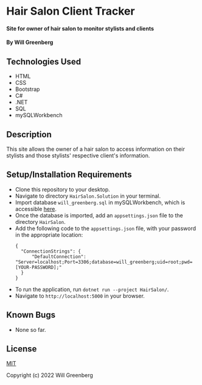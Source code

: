 # Hair Salon Client Tracker

#### Site for owner of hair salon to monitor stylists and clients

#### By Will Greenberg

## Technologies Used

* HTML
* CSS
* Bootstrap
* C#
* .NET
* SQL
* mySQLWorkbench

## Description

This site allows the owner of a hair salon to access information on their stylists and those stylists' respective client's information.

## Setup/Installation Requirements

* Clone this repository to your desktop.
* Navigate to directory `HairSalon.Solution` in your terminal.
* Import database `will_greenberg.sql` in mySQLWorkbench, which is accessible [here](https://dev.mysql.com/downloads/workbench/).
* Once the database is imported, add an `appsettings.json` file to the directory `HairSalon`.
* Add the following code to the `appsettings.json` file, with your password in the appropriate location:
  ```
  {
    "ConnectionStrings": {
        "DefaultConnection": "Server=localhost;Port=3306;database=will_greenberg;uid=root;pwd=[YOUR-PASSWORD];"
    }
  }
  ```
* To run the application, run `dotnet run --project HairSalon/`.
* Navigate to `http://localhost:5000` in your browser.

## Known Bugs

* None so far.

## License

[MIT](https://opensource.org/licenses/MIT)

Copyright (c) 2022 Will Greenberg